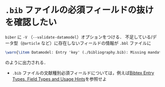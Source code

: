 # `.bib` ファイルの必須フィールドの抜けを確認したい

`biber` に `-V` （`--validate-datamodel`）オプションをつける．
不足している/データ型（`@article` など）に存在しないフィールドの情報が `.bbl` ファイルに

```latex
\warn{\item Datamodel: Entry 'key' (./bibliography.bib): Missing mandatory field 'journaltitle'}
```

のように出力される．

- `.bib` ファイルの文献種別必須フィールドについては，例えば[Bibtex Entry Types, Field Types and Usage Hints](https://www.openoffice.org/bibliographic/bibtex-defs.html)を参照せよ
